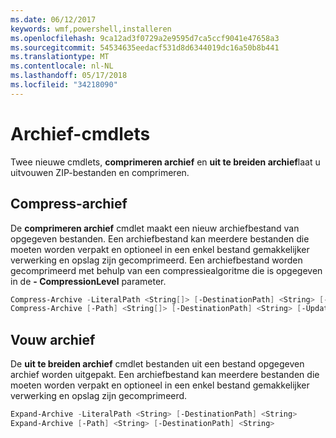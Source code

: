 ```yaml
---
ms.date: 06/12/2017
keywords: wmf,powershell,installeren
ms.openlocfilehash: 9ca12ad3f0729a2e9595d7ca5ccf9041e47658a3
ms.sourcegitcommit: 54534635eedacf531d8d6344019dc16a50b8b441
ms.translationtype: MT
ms.contentlocale: nl-NL
ms.lasthandoff: 05/17/2018
ms.locfileid: "34218090"
---
```

# <a name="archive-cmdlets"></a>Archief-cmdlets

Twee nieuwe cmdlets, **comprimeren archief** en **uit te breiden archief**laat u uitvouwen ZIP-bestanden en comprimeren.

## <a name="compress-archive"></a>Compress-archief
De **comprimeren archief** cmdlet maakt een nieuw archiefbestand van opgegeven bestanden. Een archiefbestand kan meerdere bestanden die moeten worden verpakt en optioneel in een enkel bestand gemakkelijker verwerking en opslag zijn gecomprimeerd. Een archiefbestand worden gecomprimeerd met behulp van een compressiealgoritme die is opgegeven in de **- CompressionLevel** parameter.
```powershell
Compress-Archive -LiteralPath <String[]> [-DestinationPath] <String> [-Update] [-CompressionLevel <Microsoft.PowerShell.Commands.CompressionLevel>]
Compress-Archive [-Path] <String[]> [-DestinationPath] <String> [-Update] [-CompressionLevel <Microsoft.PowerShell.Commands.CompressionLevel>]
```

## <a name="expand-archive"></a>Vouw archief
De **uit te breiden archief** cmdlet bestanden uit een bestand opgegeven archief worden uitgepakt. Een archiefbestand kan meerdere bestanden die moeten worden verpakt en optioneel in een enkel bestand gemakkelijker verwerking en opslag zijn gecomprimeerd.
```powershell
Expand-Archive -LiteralPath <String> [-DestinationPath] <String>
Expand-Archive [-Path] <String> [-DestinationPath] <String>
```

